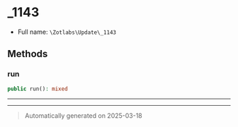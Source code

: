 
# _1143





* Full name: `\Zotlabs\Update\_1143`




## Methods


### run



```php
public run(): mixed
```












***


***
> Automatically generated on 2025-03-18
